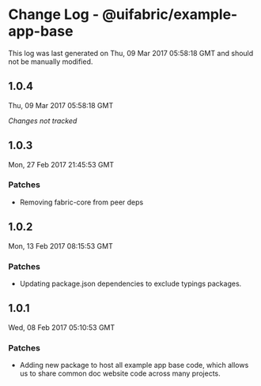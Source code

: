 # Change Log - @uifabric/example-app-base

This log was last generated on Thu, 09 Mar 2017 05:58:18 GMT and should not be manually modified.

## 1.0.4
Thu, 09 Mar 2017 05:58:18 GMT

*Changes not tracked*

## 1.0.3
Mon, 27 Feb 2017 21:45:53 GMT

### Patches

- Removing fabric-core from peer deps

## 1.0.2
Mon, 13 Feb 2017 08:15:53 GMT

### Patches

- Updating package.json dependencies to exclude typings packages.

## 1.0.1
Wed, 08 Feb 2017 05:10:53 GMT

### Patches

- Adding new package to host all example app base code, which allows us to share common doc website code across many projects.

